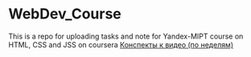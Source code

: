 # WebDev_Course
This is a repo for uploading tasks and note for Yandex-MIPT course on HTML, CSS and JSS on coursera
[Конспекты к видео (по неделям)]("./Notes.md")
